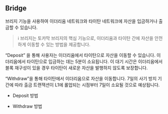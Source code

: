 ## Bridge
브리지 기능을 사용하여 이더리움 네트워크와 타이탄 네트워크에 자산을 입금하거나 출금할 수 있습니다.

> ℹ️ 브리지는 토카막 브리지의 핵심 기능으로, 이더리움과 타이탄 간에 자산을 안전하게 이동할 수 있는 방법을 제공합니다.

“Deposit” 을 통해 사용자는 이더리움에서 타이탄으로 자산을 이동할 수 있습니다. 이더리움에서 타이탄으로 입금하는 데는 5분이 소요됩니다. 이 대기 시간은 이더리움에서 블록 재구성이 있을 경우 타이탄이 새로운 자산을 발행하지 않도록 보장합니다. 

“Withdraw”을 통해 타이탄에서 이더리움으로 자산을 이동합니다. 7일의 사기 방지 기간에 따라 출금 트랜잭션이 L1에 롤업되는 시점부터 7일이 소요될 것으로 예상됩니다.

* Deposit 방법

* Withdraw 방법